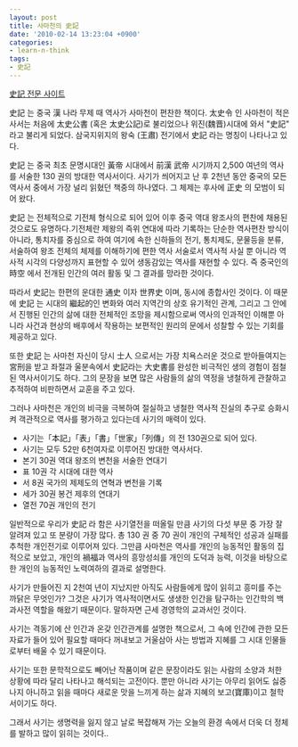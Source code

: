 ```yaml
---
layout: post
title: 사마천의 史記
date: '2010-02-14 13:23:04 +0900'
categories:
- learn-n-think
tags:
- 史記
---
```

[史記 전문 사이트](http://giant.x-y.net/)

史記 는 중국 漢 나라 무제 때 역사가 사마천이 편찬한 책이다. 太史令 인 사마천이 적은 사서는 처음에 太史公書 (혹은 太史公記)로 불리었으나 위진(魏晋)시대에 와서 "史記" 라고 불리게 되었다. 삼국지위지의 왕숙 (王肅) 전기에서 史記 라는 명칭이 나타나고 있다.

史記 는 중국 최초 문명시대인 黃帝 시대에서 前漢 武帝 시기까지 2,500 여년의 역사를 서술한 130 권의 방대한 역사서이다. 사기가 씌어지고 난 후 2천년 동안 중국의 모든 역사서 중에서 가장 널리 읽혔던 책중의 하나였다. 그 체제는 후사에 正史 의 모범이 되어 왔다.

史記 는 전체적으로 기전체 형식으로 되어 있어 이후 중국 역대 왕조사의 편찬에 채용된 것으로도 유명하다.기전체란 제왕의 즉위 연대에 따라 기록하는 단순한 역사편찬 방식이 아니라, 통치자를 중심으로 하여 여기에 속한 신하들의 전기, 통치제도, 문물등을 분류, 서술하여 왕조 전체의 체제를 이해하기에 편한 역사 서술로서 역사적 사실 뿐 아니라 역사적 시각의 다양성까지 표현할 수 있어 생동감있는 역사를 재현할 수 있다. 즉 중국인의 時空 에서 전개된 인간의 여러 활동 및 그 결과를 망라한 것이다.

따라서 史記는 한편의 운대한 通史 이자 世界史 이며, 동시에 종합사인 것이다. 이 때문에 史記 는 시대의 繼起的인 변화와 여러 지역간의 상호 유기적인 관계, 그리고 그 안에서 진행된 인간의 삶에 대한 전체적인 조망을 제시함으로써 역사의 인과적인 이해뿐 아니라 사건과 현상의 배후에서 작용하는 보편적인 원리의 문에서 성찰할 수 있는 기회를 제공하고 있다.

또한 史記 는 사마천 자신이 당시 士人 으로서는 가장 치욕스러운 것으로 받아들여지는 宮刑을 받고 좌절과 울분속에서 史記라는 大史書를 완성한 비극적인 생의 경험이 점철된 역사서이기도 하다. 그의 문장을 보면 많은 사람들의 삶의 역정을 냉철하게 관찰하고 추적하여 비판하면서 교훈을 주고 있다.

그러나 사마천은 개인의 비극을 극복하여 절실하고 냉철한 역사적 진실의 추구로 승화시켜 객관적으로 역사를 평가하고 있다는데 사기의 매력이 있다.
    
- 사기는「本記」「表」「書」「世家」「列傳」의 전 130권으로 되어 있다.
- 사기는 모두 52만 6천여자로 이루어진 방대한 역사서다. 
- 본기 30권 역대 왕조의 변천을 서술한 연대기 
- 표 10권 각 시대에 대한 역사 
- 서 8권 국가의 제제도의 연혁과 변천을 기록 
- 세가 30권 봉건 제후의 연대기 
- 열전 70권 개인의 전기 

일반적으로 우리가 史記 라 함은 사기열전을 떠올릴 만큼 사기의 다섯 부문 중 가장 잘 알려져 있고 또 분량이 가장 많다. 총 130 권 중 70 권이 개인의 구체적인 성공과 실패를 추척한 개인전기로 이루어져 있다. 그만큼 사마천은 역사를 개인의 능동적인 활동의 집적으로 보았고, 개인의 禍福과 역사의 흥망성쇠를 개인의 도덕과 능력, 이것을 바탕으로 한 개인의 능동적인 노력여하의 결과로 설명한다.

사기가 만들어진 지 2천여 년이 지났지만 아직도 사람들에게 많이 읽히고 흥미를 주는 까닭은 무엇인가? 그것은 사기가 역사적이면서도 생생한 인간을 탐구하는 인간학의 백과사전 역할을 해왔기 때문이다. 말하자면 근세 경영학의 교과서인 것이다.

사기는 격동기에 산 인간과 온갖 인간관계를 설명한 책으로서, 그 속에 인간에 관한 모든 자료가 들어 있어 필요할 때마다 꺼내보고 거울삼아 사는 방법과 지혜를 그 시대 인물들로부터 배울 수 있기 때문이다.

사기는 또한 문학적으로도 빼어난 작품이며 같은 문장이라도 읽는 사람의 소양과 처한 상황에 따라 달리 나타나고 해석되는 고전이다. 뿐만 아니라 사기는 아무리 읽어도 싫증나지 아니하고 읽을 때마다 새로운 맛을 느끼게 하는 삶과 지혜의 보고(寶庫)이고 철학서이기도 하다.

그래서 사기는 생명력을 잃지 않고 날로 복잡해져 가는 오늘의 환경 속에서 더욱 더 정체를 발하고 많이 읽히는 것이다.. 
